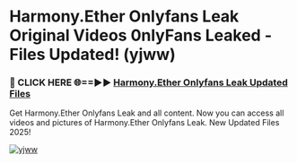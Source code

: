 # Harmony.Ether Onlyfans Leak Original Videos 0nlyFans Leaked - Files Updated! (yjww)

<h3>🔴 CLICK HERE 🌐==►► <a href="https://tinyurl.com/2wckxsce" rel="nofollow">Harmony.Ether Onlyfans Leak Updated Files</a></h3>

Get Harmony.Ether Onlyfans Leak and all content. Now you can access all videos and pictures of Harmony.Ether Onlyfans Leak. New Updated Files 2025!

[![yjww](https://i.imgur.com/AFduVYN.gif)](https://tinyurl.com/2wckxsce)
